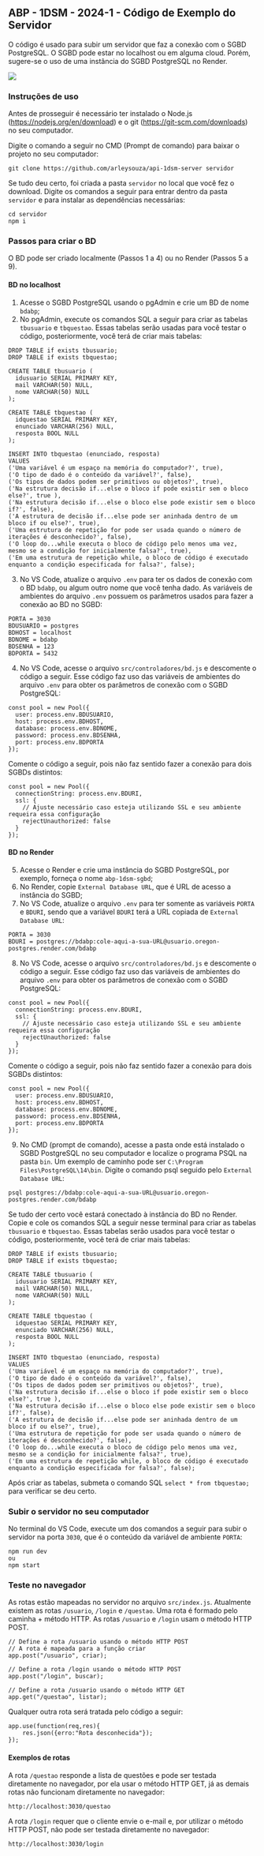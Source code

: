 ## ABP - 1DSM - 2024-1 - Código de Exemplo do Servidor

O código é usado para subir um servidor que faz a conexão com o SGBD PostgreSQL.
O SGBD pode estar no localhost ou em alguma cloud. Porém, sugere-se o uso de uma instância do SGBD PostgreSQL no Render.

![](https://github.com/arleysouza/abp-1dsm-server/blob/main/images/modelo-bd.png)

### Instruções de uso

Antes de prosseguir é necessário ter instalado o Node.js (https://nodejs.org/en/download) e o git (https://git-scm.com/downloads) no seu computador.

Digite o comando a seguir no CMD (Prompt de comando) para baixar o projeto no seu computador:
```
git clone https://github.com/arleysouza/api-1dsm-server servidor
```
Se tudo deu certo, foi criada a pasta `servidor` no local que você fez o download. Digite os comandos a seguir para entrar dentro da pasta `servidor` e para instalar as dependências necessárias:
```
cd servidor
npm i
```

### Passos para criar o BD

O BD pode ser criado localmente (Passos 1 a 4) ou no Render (Passos 5 a 9).

#### BD no localhost

1. Acesse o SGBD PostgreSQL usando o pgAdmin e crie um BD de nome `bdabp`;
2. No pgAdmin, execute os comandos SQL a seguir para criar as tabelas `tbusuario` e `tbquestao`. Essas tabelas serão usadas para você testar o código, posteriormente, você terá de criar mais tabelas:
```
DROP TABLE if exists tbusuario;
DROP TABLE if exists tbquestao;

CREATE TABLE tbusuario (
  idusuario SERIAL PRIMARY KEY,
  mail VARCHAR(50) NULL,
  nome VARCHAR(50) NULL
);

CREATE TABLE tbquestao (
  idquestao SERIAL PRIMARY KEY,
  enunciado VARCHAR(256) NULL,
  resposta BOOL NULL
);

INSERT INTO tbquestao (enunciado, resposta) 
VALUES
('Uma variável é um espaço na memória do computador?', true),
('O tipo de dado é o conteúdo da variável?', false),
('Os tipos de dados podem ser primitivos ou objetos?', true),
('Na estrutura decisão if...else o bloco if pode existir sem o bloco else?', true ),
('Na estrutura decisão if...else o bloco else pode existir sem o bloco if?', false),
('A estrutura de decisão if...else pode ser aninhada dentro de um bloco if ou else?', true),
('Uma estrutura de repetição for pode ser usada quando o número de iterações é desconhecido?', false),
('O loop do...while executa o bloco de código pelo menos uma vez, mesmo se a condição for inicialmente falsa?', true),
('Em uma estrutura de repetição while, o bloco de código é executado enquanto a condição especificada for falsa?', false);
```
3. No VS Code, atualize o arquivo `.env` para ter os dados de conexão com o BD `bdabp`, ou algum outro nome que você tenha dado. As variáveis de ambientes do arquivo `.env` possuem os parâmetros usados para fazer a conexão ao BD no SGBD:
```
PORTA = 3030
BDUSUARIO = postgres
BDHOST = localhost
BDNOME = bdabp
BDSENHA = 123
BDPORTA = 5432
```
4. No VS Code, acesse o arquivo `src/controladores/bd.js` e descomente o código a seguir. Esse código faz uso das variáveis de ambientes do arquivo `.env` para obter os parâmetros de conexão com o SGBD PostgreSQL:
```
const pool = new Pool({
  user: process.env.BDUSUARIO,
  host: process.env.BDHOST,
  database: process.env.BDNOME,
  password: process.env.BDSENHA,
  port: process.env.BDPORTA
});
```
Comente o código a seguir, pois não faz sentido fazer a conexão para dois SGBDs distintos:
```
const pool = new Pool({
  connectionString: process.env.BDURI,
  ssl: {
    // Ajuste necessário caso esteja utilizando SSL e seu ambiente requeira essa configuração
    rejectUnauthorized: false 
  }
});
```

#### BD no Render

5. Acesse o Render e crie uma instância do SGBD PostgreSQL, por exemplo, forneça o nome `abp-1dsm-sgbd`;
6. No Render, copie `External Database URL`, que é URL de acesso a instância do SGBD;
7. No VS Code, atualize o arquivo `.env` para ter somente as variáveis `PORTA` e `BDURI`, sendo que a variável  `BDURI` terá a URL copiada de `External Database URL`:
```
PORTA = 3030
BDURI = postgres://bdabp:cole-aqui-a-sua-URL@usuario.oregon-postgres.render.com/bdabp
```
8. No VS Code, acesse o arquivo `src/controladores/bd.js` e descomente o código a seguir. Esse código faz uso das variáveis de ambientes do arquivo `.env` para obter os parâmetros de conexão com o SGBD PostgreSQL:
```
const pool = new Pool({
  connectionString: process.env.BDURI,
  ssl: {
    // Ajuste necessário caso esteja utilizando SSL e seu ambiente requeira essa configuração
    rejectUnauthorized: false 
  }
});
```
Comente o código a seguir, pois não faz sentido fazer a conexão para dois SGBDs distintos:
```
const pool = new Pool({
  user: process.env.BDUSUARIO,
  host: process.env.BDHOST,
  database: process.env.BDNOME,
  password: process.env.BDSENHA,
  port: process.env.BDPORTA
});
```
9. No CMD (prompt de comando), acesse a pasta onde está instalado o SGBD PostgreSQL no seu computador e localize o programa PSQL na pasta `bin`. Um exemplo de caminho pode ser `C:\Program Files\PostgreSQL\14\bin`. Digite o comando psql seguido pelo `External Database URL`:
```
psql postgres://bdabp:cole-aqui-a-sua-URL@usuario.oregon-postgres.render.com/bdabp
```
Se tudo der certo você estará conectado à instância do BD no Render. Copie e cole os comandos SQL a seguir nesse terminal para criar as tabelas `tbusuario` e `tbquestao`. Essas tabelas serão usados para você testar o código, posteriormente, você terá de criar mais tabelas:
```
DROP TABLE if exists tbusuario;
DROP TABLE if exists tbquestao;

CREATE TABLE tbusuario (
  idusuario SERIAL PRIMARY KEY,
  mail VARCHAR(50) NULL,
  nome VARCHAR(50) NULL
);

CREATE TABLE tbquestao (
  idquestao SERIAL PRIMARY KEY,
  enunciado VARCHAR(256) NULL,
  resposta BOOL NULL
);

INSERT INTO tbquestao (enunciado, resposta) 
VALUES
('Uma variável é um espaço na memória do computador?', true),
('O tipo de dado é o conteúdo da variável?', false),
('Os tipos de dados podem ser primitivos ou objetos?', true),
('Na estrutura decisão if...else o bloco if pode existir sem o bloco else?', true ),
('Na estrutura decisão if...else o bloco else pode existir sem o bloco if?', false),
('A estrutura de decisão if...else pode ser aninhada dentro de um bloco if ou else?', true),
('Uma estrutura de repetição for pode ser usada quando o número de iterações é desconhecido?', false),
('O loop do...while executa o bloco de código pelo menos uma vez, mesmo se a condição for inicialmente falsa?', true),
('Em uma estrutura de repetição while, o bloco de código é executado enquanto a condição especificada for falsa?', false);
```
Após criar as tabelas, submeta o comando SQL `select * from tbquestao;` para verificar se deu certo.


### Subir o servidor no seu computador

No terminal do VS Code, execute um dos comandos a seguir para subir o servidor na porta `3030`, que é o conteúdo da variável de ambiente `PORTA`:
```
npm run dev
ou
npm start
```

### Teste no navegador

As rotas estão mapeadas no servidor no arquivo `src/index.js`. Atualmente existem as rotas `/usuario`, `/login` e `/questao`. Uma rota é formado pelo caminha + método HTTP. As rotas `/usuario` e `/login` usam o método HTTP POST.
```
// Define a rota /usuario usando o método HTTP POST
// A rota é mapeada para a função criar
app.post("/usuario", criar);

// Define a rota /login usando o método HTTP POST
app.post("/login", buscar);

// Define a rota /usuario usando o método HTTP GET
app.get("/questao", listar);
```
Qualquer outra rota será tratada pelo código a seguir:
```
app.use(function(req,res){
    res.json({erro:"Rota desconhecida"});
});
```
#### Exemplos de rotas
A rota `/questao` responde a lista de questões e pode ser testada diretamente no navegador, por ela usar o método HTTP GET, já as demais rotas não funcionam diretamente no navegador:
```
http://localhost:3030/questao
```
A rota `/login` requer que o cliente envie o e-mail e, por utilizar o método HTTP POST, não pode ser testada diretamente no navegador:
```
http://localhost:3030/login
```
